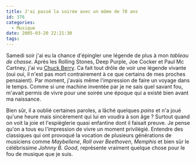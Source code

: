 ```yaml
---
title: J'ai passé la soirée avec un môme de 78 ans
id: 376
categories:
  - Musique
date: 2005-03-20 22:21:30
tags:
---
```


Samedi soir j'ai eu la chance d'épingler une légende de plus à mon _tableau de chasse_. Après les Rolling Stones, Deep Purple, Joe Cocker et Paul Mc Cartney, j'ai vu [Chuck Berry](http://www.chuckberry.com/ "Site officiel  de Chuck Berry"). Ca fait tout drôle de voir une légende vivante (oui oui, il n'est pas mort contrairement à ce que certains de mes proches pensaient). Par moment, j'avais même l'impression de faire un voyage dans le temps. Comme si une machine inventée par je ne sais quel savant fou, m'avait permis de vivre pour une soirée une époque qui a existé bien avant ma naissance.

Bien sûr, il a oublié certaines paroles, a lâché quelques _pains_ et n'a joué qu'une heure mais sincèrement qui lui en voudra à son âge&nbsp;? Surtout quand on voit la joie et l'espièglerie quasi enfantine dont il faisait preuve. Je pense qu'on a tous eu l'impression de vivre un moment privilégié. Entendre des classiques qui ont provoqué la vocation de plusieurs générations de musiciens comme _Maybellene_, _Roll over Beethoven_, _Memphis_ et bien sûr le célébrissime _Johnny B. Good_, représente vraiment quelque chose pour le fou de musique que je suis.